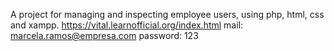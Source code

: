 A project for managing and inspecting employee users, using php, html, css and xampp.
https://vital.learnofficial.org/index.html
mail: marcela.ramos@empresa.com
password: 123
